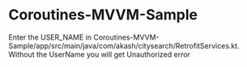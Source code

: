 # Coroutines-MVVM-Sample

Enter the USER_NAME in Coroutines-MVVM-Sample/app/src/main/java/com/akash/citysearch/RetrofitServices.kt.
Without the UserName you will get Unauthorized error

